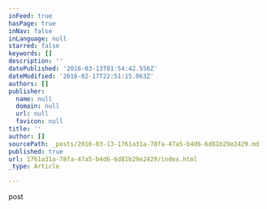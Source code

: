 ```yaml
---
inFeed: true
hasPage: true
inNav: false
inLanguage: null
starred: false
keywords: []
description: ''
datePublished: '2016-03-13T01:54:42.556Z'
dateModified: '2016-02-17T22:51:15.063Z'
authors: []
publisher:
  name: null
  domain: null
  url: null
  favicon: null
title: ''
author: []
sourcePath: _posts/2016-03-13-1761a31a-78fa-47a5-b4d6-6d81b29e2429.md
published: true
url: 1761a31a-78fa-47a5-b4d6-6d81b29e2429/index.html
_type: Article

---
```

post